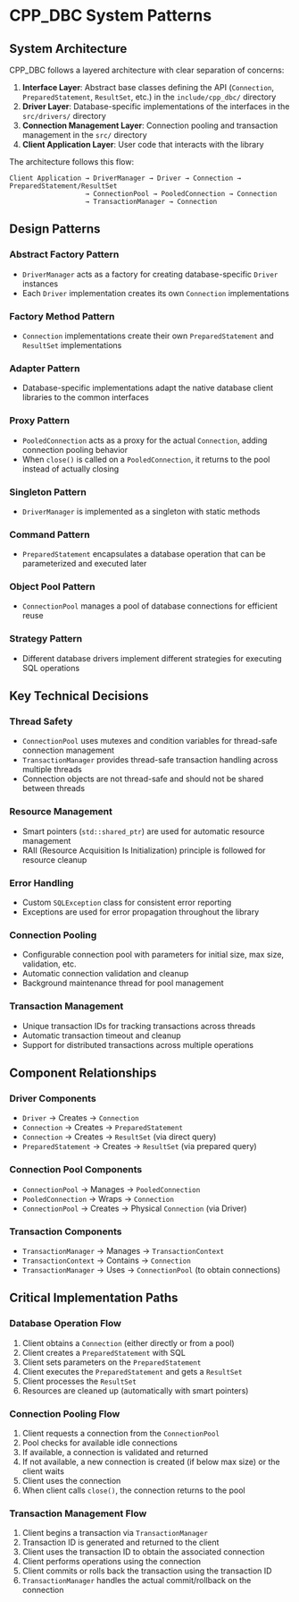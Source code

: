 # CPP_DBC System Patterns

## System Architecture

CPP_DBC follows a layered architecture with clear separation of concerns:

1. **Interface Layer**: Abstract base classes defining the API (`Connection`, `PreparedStatement`, `ResultSet`, etc.) in the `include/cpp_dbc/` directory
2. **Driver Layer**: Database-specific implementations of the interfaces in the `src/drivers/` directory
3. **Connection Management Layer**: Connection pooling and transaction management in the `src/` directory
4. **Client Application Layer**: User code that interacts with the library

The architecture follows this flow:
```
Client Application → DriverManager → Driver → Connection → PreparedStatement/ResultSet
                   → ConnectionPool → PooledConnection → Connection
                   → TransactionManager → Connection
```

## Design Patterns

### Abstract Factory Pattern
- `DriverManager` acts as a factory for creating database-specific `Driver` instances
- Each `Driver` implementation creates its own `Connection` implementations

### Factory Method Pattern
- `Connection` implementations create their own `PreparedStatement` and `ResultSet` implementations

### Adapter Pattern
- Database-specific implementations adapt the native database client libraries to the common interfaces

### Proxy Pattern
- `PooledConnection` acts as a proxy for the actual `Connection`, adding connection pooling behavior
- When `close()` is called on a `PooledConnection`, it returns to the pool instead of actually closing

### Singleton Pattern
- `DriverManager` is implemented as a singleton with static methods

### Command Pattern
- `PreparedStatement` encapsulates a database operation that can be parameterized and executed later

### Object Pool Pattern
- `ConnectionPool` manages a pool of database connections for efficient reuse

### Strategy Pattern
- Different database drivers implement different strategies for executing SQL operations

## Key Technical Decisions

### Thread Safety
- `ConnectionPool` uses mutexes and condition variables for thread-safe connection management
- `TransactionManager` provides thread-safe transaction handling across multiple threads
- Connection objects are not thread-safe and should not be shared between threads

### Resource Management
- Smart pointers (`std::shared_ptr`) are used for automatic resource management
- RAII (Resource Acquisition Is Initialization) principle is followed for resource cleanup

### Error Handling
- Custom `SQLException` class for consistent error reporting
- Exceptions are used for error propagation throughout the library

### Connection Pooling
- Configurable connection pool with parameters for initial size, max size, validation, etc.
- Automatic connection validation and cleanup
- Background maintenance thread for pool management

### Transaction Management
- Unique transaction IDs for tracking transactions across threads
- Automatic transaction timeout and cleanup
- Support for distributed transactions across multiple operations

## Component Relationships

### Driver Components
- `Driver` → Creates → `Connection`
- `Connection` → Creates → `PreparedStatement`
- `Connection` → Creates → `ResultSet` (via direct query)
- `PreparedStatement` → Creates → `ResultSet` (via prepared query)

### Connection Pool Components
- `ConnectionPool` → Manages → `PooledConnection`
- `PooledConnection` → Wraps → `Connection`
- `ConnectionPool` → Creates → Physical `Connection` (via Driver)

### Transaction Components
- `TransactionManager` → Manages → `TransactionContext`
- `TransactionContext` → Contains → `Connection`
- `TransactionManager` → Uses → `ConnectionPool` (to obtain connections)

## Critical Implementation Paths

### Database Operation Flow
1. Client obtains a `Connection` (either directly or from a pool)
2. Client creates a `PreparedStatement` with SQL
3. Client sets parameters on the `PreparedStatement`
4. Client executes the `PreparedStatement` and gets a `ResultSet`
5. Client processes the `ResultSet`
6. Resources are cleaned up (automatically with smart pointers)

### Connection Pooling Flow
1. Client requests a connection from the `ConnectionPool`
2. Pool checks for available idle connections
3. If available, a connection is validated and returned
4. If not available, a new connection is created (if below max size) or the client waits
5. Client uses the connection
6. When client calls `close()`, the connection returns to the pool

### Transaction Management Flow
1. Client begins a transaction via `TransactionManager`
2. Transaction ID is generated and returned to the client
3. Client uses the transaction ID to obtain the associated connection
4. Client performs operations using the connection
5. Client commits or rolls back the transaction using the transaction ID
6. `TransactionManager` handles the actual commit/rollback on the connection
